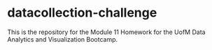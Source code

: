 # datacollection-challenge
This is the repository for the Module 11 Homework for the UofM Data Analytics and Visualization Bootcamp.
